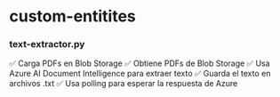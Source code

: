 # custom-entitites

### text-extractor.py
✅ Carga PDFs en Blob Storage
✅ Obtiene PDFs de Blob Storage
✅ Usa Azure AI Document Intelligence para extraer texto
✅ Guarda el texto en archivos .txt
✅ Usa polling para esperar la respuesta de Azure